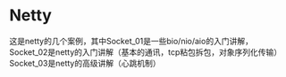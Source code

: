 # Netty
这是netty的几个案例，其中Socket_01是一些bio/nio/aio的入门讲解，Socket_02是netty的入门讲解（基本的通讯，tcp粘包拆包，对象序列化传输）
Socket_03是netty的高级讲解（心跳机制）